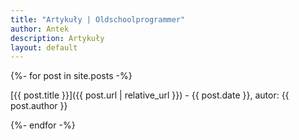 ```yaml
---
title: "Artykuły | Oldschoolprogrammer"
author: Antek
description: Artykuły
layout: default
---
```


{%- for post in site.posts -%}

[{{ post.title }}]({{ post.url | relative_url }}) - {{ post.date }}, autor: {{ post.author }}

{%- endfor -%}